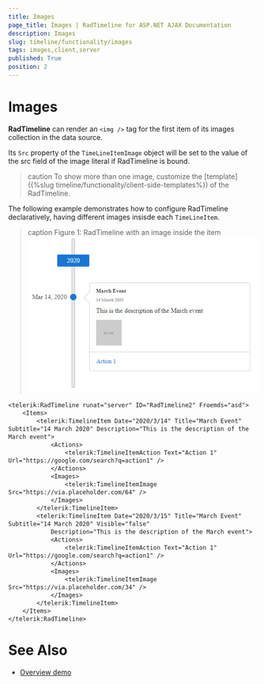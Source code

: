 ```yaml
---
title: Images
page_title: Images | RadTimeline for ASP.NET AJAX Documentation
description: Images
slug: timeline/functionality/images
tags: images,client,server
published: True
position: 2
---
```


# Images

**RadTimeline** can render an `<img />` tag for the first item of its images collection in the data source.

Its `Src` property of the `TimeLineItemImage` object will be set to the value of the src field of the image literal if RadTimeline is bound.

>caution To show more than one image, customize the [template]({%slug timeline/functionality/client-side-templates%}) of the RadTimeline.

The following example demonstrates how to configure RadTimeline declaratively, having different images insisde each `TimeLineItem`.

>caption Figure 1: RadTimeline with an image inside the item
![timeline-image](../images/timeline-images.png)

````ASPNET
<telerik:RadTimeline runat="server" ID="RadTimeline2" Froemds="asd">
    <Items>
        <telerik:TimelineItem Date="2020/3/14" Title="March Event" Subtitle="14 March 2020" Description="This is the description of the March event">
            <Actions>
                <telerik:TimelineItemAction Text="Action 1" Url="https://google.com/search?q=action1" />
            </Actions>
            <Images>
                <telerik:TimelineItemImage Src="https://via.placeholder.com/64" />
            </Images>
        </telerik:TimelineItem>
        <telerik:TimelineItem Date="2020/3/15" Title="March Event" Subtitle="14 March 2020" Visible="false"
            Description="This is the description of the March event">
            <Actions>
                <telerik:TimelineItemAction Text="Action 1" Url="https://google.com/search?q=action1" />
            </Actions>
            <Images>
                <telerik:TimelineItemImage Src="https://via.placeholder.com/34" />
            </Images>
        </telerik:TimelineItem>
    </Items>
</telerik:RadTimeline>
````

# See Also

 * [Overview demo](https://demos.telerik.com/aspnet-ajax/timeline/overview/defaultcs.aspx)






